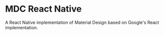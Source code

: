 # MDC React Native

A React Native implementation of Material Design based on Google's React implementation.

